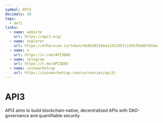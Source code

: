 ```yaml
---
symbol: API3
decimals: 18
tags:
  - defi
links:
  - name: website
    url: https://api3.org/
  - name: explorer
    url: https://etherscan.io/token/0x0b38210ea11411557c13457D4dA7dC6ea731B88a
  - name: x
    url: https://x.com/API3DAO
  - name: telegram
    url: https://t.me/API3DAO
  - name: coinmarketcap
    url: https://coinmarketcap.com/currencies/api3/
---
```


# API3

API3 aims to build blockchain-native, decentralized APIs with DAO-governance and quantifiable security.

